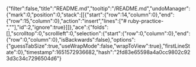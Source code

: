 {"filter":false,"title":"README.md","tooltip":"/README.md","undoManager":{"mark":0,"position":0,"stack":[[{"start":{"row":14,"column":0},"end":{"row":15,"column":0},"action":"insert","lines":["# ruby-practice-",""],"id":2,"ignore":true}]]},"ace":{"folds":[],"scrolltop":0,"scrollleft":0,"selection":{"start":{"row":0,"column":0},"end":{"row":0,"column":0},"isBackwards":false},"options":{"guessTabSize":true,"useWrapMode":false,"wrapToView":true},"firstLineState":0},"timestamp":1651572936682,"hash":"2fd83e65598a4a0cc9802c923d3c34c7296504d6"}